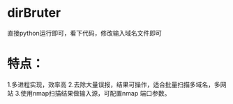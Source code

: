 # dirBruter

直接python运行即可，看下代码，修改输入域名文件即可

# 特点：
1.多进程实现，效率高
2.去除大量误报，结果可操作，适合批量扫描多域名，多网站
3.使用nmap扫描结果做输入源，可配置nmap 端口参数。
